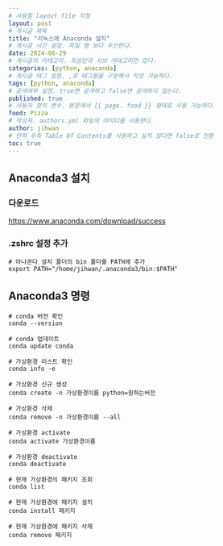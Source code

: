 ```yaml
---
# 사용할 layout file 지정
layout: post
# 게시글 제목
title: "리눅스에 Anaconda 설치"
# 게시글 시간 설정. 파일 명 보다 우선한다.
date: 2024-06-29
# 게시글의 카테고리. 최상단과 서브 카테고리만 있다.
categories: [python, anaconda]
# 게시글 태그 설정. ,로 태그들을 구분해서 작성 가능하다.
tags: [python, anaconda]
# 공개여부 설정. true면 공개하고 false면 공개하지 않는다.
published: true
# 사용자 정의 변수. 본문에서 {{ page. food }} 형태로 사용 가능하다.
food: Pizza
# 작성자. authors.yml 파일의 아이디를 사용한다.
author: jihwan
# 만약 우측 Table Of Contents를 사용하고 싶지 않다면 false로 전환
toc: true
---
```


## Anaconda3 설치

### 다운로드
https://www.anaconda.com/download/success

### .zshrc 설정 추가
```shell  
# 아나콘다 설치 폴더의 bin 폴더를 PATH에 추가
export PATH="/home/jihwan/.anaconda3/bin:$PATH"
```

## Anaconda3 명령
```shell
# conda 버전 확인
conda --version

# conda 업데이트
conda update conda

# 가상환경 리스트 확인
conda info -e

# 가상환경 신규 생성
conda create -n 가상환경이름 python=원하는버전

# 가상환경 삭제
conda remove -n 가상환경이름 --all

# 가상환경 activate
conda activate 가상환경이름

# 가상환경 deactivate
conda deactivate

# 현재 가상환경의 패키지 조회
conda list

# 현재 가상환경에 패키지 설치
conda install 패키지

# 현재 가상환경에 패키지 삭제
conda remove 패키지
```